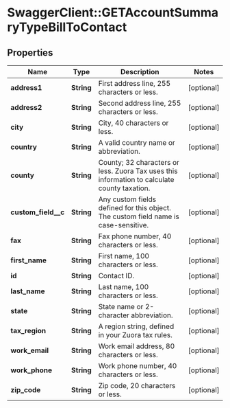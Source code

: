 # SwaggerClient::GETAccountSummaryTypeBillToContact

## Properties
Name | Type | Description | Notes
------------ | ------------- | ------------- | -------------
**address1** | **String** | First address line, 255 characters or less.  | [optional] 
**address2** | **String** | Second address line, 255 characters or less.  | [optional] 
**city** | **String** | City, 40 characters or less.  | [optional] 
**country** | **String** | A valid country name or abbreviation.  | [optional] 
**county** | **String** | County; 32 characters or less. Zuora Tax uses this information to calculate county taxation.           | [optional] 
**custom_field__c** | **String** | Any custom fields defined for this object. The custom field name is case-sensitive.  | [optional] 
**fax** | **String** | Fax phone number, 40 characters or less.  | [optional] 
**first_name** | **String** | First name, 100 characters or less.  | [optional] 
**id** | **String** | Contact ID.  | [optional] 
**last_name** | **String** | Last name, 100 characters or less.  | [optional] 
**state** | **String** | State name or 2-character abbreviation.  | [optional] 
**tax_region** | **String** | A region string, defined in your Zuora tax rules.  | [optional] 
**work_email** | **String** | Work email address, 80 characters or less.  | [optional] 
**work_phone** | **String** | Work phone number, 40 characters or less.  | [optional] 
**zip_code** | **String** | Zip code, 20 characters or less.  | [optional] 


